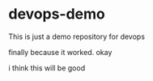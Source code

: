 # devops-demo
This is just a demo repository for devops

finally because it worked. okay

i think this will be good
